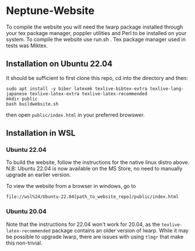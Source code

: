 # Neptune-Website
To compile the website you will need the lwarp package installed
through your tex package manager, poppler utilities and Perl to
be installed on your system. To compile the website use run.sh .
Tex package manager used in tests was Miktex.


## Installation on Ubuntu 22.04

It should be sufficient to first clone this repo, cd into the directory and then:

```
sudo apt install -y biber latexmk texlive-bibtex-extra texlive-lang-japanese texlive-latex-extra texlive-latex-recommended 
mkdir public
bash buildwebsite.sh
```

then open `public/index.html` in your preferred browswer.

## Installation in WSL
### Ubuntu 22.04
To build the website, follow the instructions for the native linux distro above.
N.B: Ubuntu 22.04 is now available on the MS Store, no need to manually upgrade an earlier version.

To view the website from a browser in windows, go to 
```
file://wsl%24/Ubuntu-22.04[path_to_website_repo]/public/index.html
```

### Ubuntu 20.04
Note that the instructions for 22.04 won't work for 20.04, as the `texlive-latex-recommended` package contains an older version of lwarp.
While it may be possible to upgrade lwarp, there are issues with using `tlmgr` that make this non-trivial.
